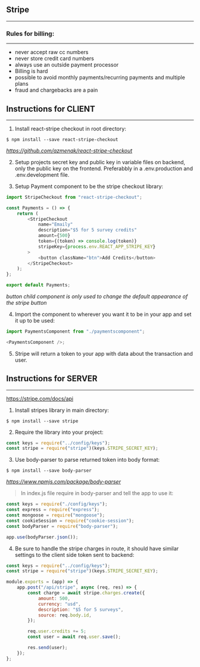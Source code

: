 ## Stripe

---

### Rules for billing:

---

-   never accept raw cc numbers
-   never store credit card numbers
-   always use an outside payment processor
-   Billing is hard
-   possible to avoid monthly payments/recurring payments and multiple plans
-   fraud and chargebacks are a pain

## Instructions for CLIENT

---

1. Install react-stripe checkout in root directory:

```
$ npm install --save react-stripe-checkout
```

_https://github.com/azmenak/react-stripe-checkout_

2. Setup projects secret key and public key in variable files on backend, only the public key on the frontend. Preferabbly in a .env.production and .env.development file.

3. Setup Payment component to be the stripe checkout library:

```javascript
import StripeCheckout from "react-stripe-checkout";

const Payments = () => {
    return (
        <StripeCheckout
            name="Emaily"
            description="$5 for 5 survey credits"
            amount={500}
            token={(token) => console.log(token)}
            stripeKey={process.env.REACT_APP_STRIPE_KEY}
        >
            <button className="btn">Add Credits</button>
        </StripeCheckout>
    );
};

export default Payments;
```

_button child component is only used to change the default appearance of the stripe button_

4. Import the component to wherever you want it to be in your app and set it up to be used:

```javascript
import PaymentsComponent from "./paymentscomponent";

<PaymentsComponent />;
```

5. Stripe will return a token to your app with data about the transaction and user.

## Instructions for SERVER

---

https://stripe.com/docs/api

1. Install stripes library in main directory:

```
$ npm install --save stripe
```

2. Require the library into your project:

```javascript
const keys = require("../config/keys");
const stripe = require("stripe")(keys.STRIPE_SECRET_KEY);
```

3. Use body-parser to parse returned token into body format:

```
$ npm install --save body-parser
```

_https://www.npmjs.com/package/body-parser_

> In index.js file require in body-parser and tell the app to use it:

```javascript
const keys = require("./config/keys");
const express = require("express");
const mongoose = require("mongoose");
const cookieSession = require("cookie-session");
const bodyParser = require("body-parser");

app.use(bodyParser.json());
```

4. Be sure to handle the stripe charges in route, it should have similar settings to the client side token sent to backend:

```javascript
const keys = require("../config/keys");
const stripe = require("stripe")(keys.STRIPE_SECRET_KEY);

module.exports = (app) => {
    app.post("/api/stripe", async (req, res) => {
        const charge = await stripe.charges.create({
            amount: 500,
            currency: "usd",
            description: "$5 for 5 surveys",
            source: req.body.id,
        });

        req.user.credits += 5;
        const user = await req.user.save();

        res.send(user);
    });
};
```
